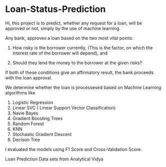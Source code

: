 # Loan-Status-Prediction

Hi, this project is to predict, whether any request for a loan, will be approved or not, simply by the use of machine learning.

Any bank, approves a loan based on the two most vital points:

1) How risky is the borrower currently, (This is the factor, on which the interest rate of the borrower will depend), and

2) Should they lend the money to the borrower at the given risks?

If both of these conditions give an affirmatory result, the bank proceeds with the loan approval.

We determine whether the loan is processesed based on Machine Learning algorithms like 
1. Logistic Regression
2. Linear SVC ( Linear Support Vector Classification)
3. Navie Bayes
4. Gradient Boosting Trees
5. Random Forest
6. KNN
7. Stochastic Gradient Descent
8. Decison Tree

I evaluated the models using F1 Score and Cross-Validation Score.

Loan Prediction Data sets from Analytical Vidya
